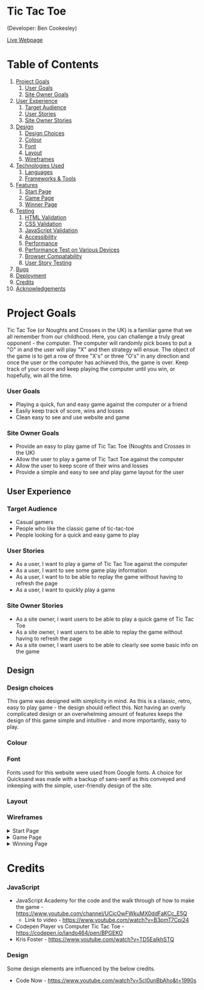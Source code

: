 # <strong>Tic Tac Toe</strong>

(Developer: Ben Cookesley)

[Live Webpage](https://bcookesley.github.io/CI_pp2_tic-tac-toe/)




# Table of Contents
1. [Project Goals](#project-goals)
    1. [User Goals](#user-goals)
    2. [Site Owner Goals](#site-owner-goals)
2. [User Experience](#user-experience)
    1. [Target Audience](#target-audience)
    2. [User Stories](#user-stories)
    3. [Site Owner Stories](#site-owner-stories)
3. [Design](#design)
    1. [Design Choices](#design-choices)
    2. [Colour](#colour)
    3. [Font](#font)
    4. [Layout](#layout)
    5. [Wireframes](#wireframes)
4. [Technologies Used](#technologies-used)
    1. [Languages](#languages)
    2. [Frameworks & Tools](#frameworks-and-tools)
5. [Features](#features)
    1. [Start Page](#start-page)
    2. [Game Page](#game-page)
    3. [Winner Page](#winner-page)
6. [Testing](#testing)
    1. [HTML Validation](#html-validation)
    2. [CSS Validation](#css-validation)
    3. [JavaScript Validation](#javascript-validation)
    4. [Accessibility](#accessibility)
    5. [Performance](#performance)
    6. [Performance Test on Various Devices](#performance-test-on-various-devices)
    7. [Browser Compatability](#browser-compatability)
    8. [User Story Testing](#user-story-testing)
7. [Bugs](#bugs)
8. [Deployment](#deployment)
9. [Credits](#credits)
10. [Acknowledgements](#acknowledgements)




# Project Goals
Tic Tac Toe (or Noughts and Crosses in the UK) is a familiar game that we all remember from our childhood. Here, you can challenge a truly great opponent - the computer. The computer will randomly pick boxes to put a "O" in and the user will play "X" and then strategy will ensue. 
The object of the game is to get a row of three "X's" or three "O's" in any direction and once the user or the computer has achieved this, the game is over. Keep track of your score and keep playing the computer until you win, or hopefully, win all the time. 

### User Goals
- Playing a quick, fun and easy game against the computer or a friend
- Easily keep track of score, wins and losses
- Clean easy to see and use website and game 

### Site Owner Goals
- Provide an easy to play game of Tic Tac Toe (Noughts and Crosses in the UK)
- Allow the user to play a game of Tic Tact Toe against the computer 
- Allow the user to keep score of their wins and losses
- Provide a simple and easy to see and play game layout for the user 

## User Experience 

### Target Audience 
- Casual gamers 
- People who like the classic game of tic-tac-toe
- People looking for a quick and easy game to play


### User Stories 

- As a user, I want to play a game of Tic Tac Toe against the computer
- As a user, I want to see some game play information 
- As a user, I want to to be able to replay the game without having to refresh the page
- As a user, I want to quickly play a game 

### Site Owner Stories 

 - As a site owner, I want users to be able to play a quick game of Tic Tac Toe
 - As a site owner, I want users to be able to replay the game without having to refresh the page
 - As a site owner, I want users to be able to clearly see some basic info on the game


## Design 

### Design choices 

This game was designed with simplicity in mind. As this is a classic, retro, easy to play game - the design should reflect this. Not having an overly complicated design or an overwhelming amount of features keeps the design of this game simple and intuitive - and more importantly, easy to play.

### Colour 

### Font 

Fonts used for this website were used from Google fonts. A choice for Quicksand was made with a backup of sans-serif as this conveyed and inkeeping with the simple, user-friendly design of the site. 

### Layout 



### Wireframes

<details><summary>Start Page</summary>
<image src="docs/wireframes/Starting Page - Tic Tac Toe.png">
</details>

<details><summary>Game Page</summary>
<image src="docs/wireframes/Game Page - Tic Tac Toe.png">
</details>

<details><summary>Winning Page</summary>
<img src="docs/wireframes/Winning Page - Tic Tac Toe.png">
</details>








# Credits 

### JavaScript 

- JavaScript Academy for the code and the walk through of how to make the game - https://www.youtube.com/channel/UCicOwFWkuMX0ddFaKCc_E5Q
    - Link to video - https://www.youtube.com/watch?v=B3pmT7Cpi24
- Codepen Player vs Computer Tic Tac Toe - https://codepen.io/lando464/pen/BPGEKO
- Kris Foster - https://www.youtube.com/watch?v=TD5EaIkhSTQ

### Design 
Some design elements are influenced by the below credits.
- Code Now - https://www.youtube.com/watch?v=5cI0unBbAho&t=1990s
